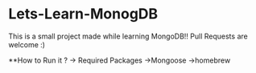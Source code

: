 # Lets-Learn-MonogDB

This is a small project made while learning MongoDB!!
Pull Requests are welcome :)

**How to Run it ?
  -> Required Packages
          ->Mongoose
          ->homebrew
